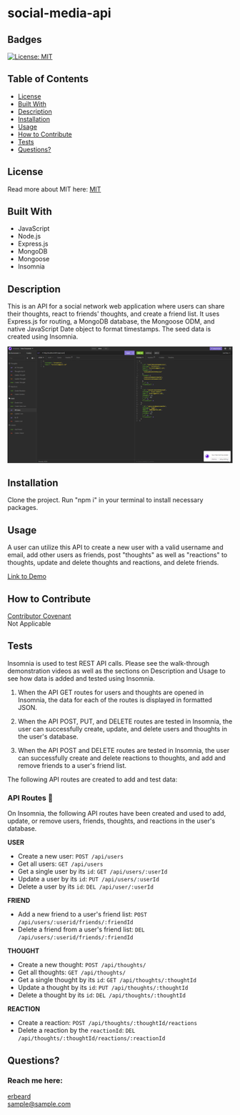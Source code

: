 # social-media-api
  ## Badges
  [![License: MIT](https://img.shields.io/badge/License-MIT-yellow.svg)](https://opensource.org/licenses/MIT)
  
  ## Table of Contents
  * [License](#license)
  * [Built With](#built-with) 
  * [Description](#description)
  * [Installation](#installation)
  * [Usage](#usage)
  * [How to Contribute](#how-to-contribute)
  * [Tests](#tests)
  * [Questions?](#questions)
  
  ## License
  Read more about MIT here:
  [MIT](https://opensource.org/licenses/MIT)

  ## Built With
  * JavaScript
  * Node.js
  * Express.js
  * MongoDB
  * Mongoose
  * Insomnia
  
  ## Description
  This is an API for a social network web application where users can share their thoughts, react to friends' thoughts, and create a friend list. It uses Express.js for routing, a MongoDB database, the Mongoose ODM, and native JavaScript Date object to format timestamps. The seed data is created using Insomnia.  

  ![alt text](./public/assetts/images/Capture.PNG)
  
  ## Installation
  Clone the project. Run "npm i" in your terminal to install necessary packages. 
  
  ## Usage
  A user can utilize this API to create a new user with a valid username and email, add other users as friends, post "thoughts" as well as "reactions" to thoughts, update and delete thoughts and reactions, and delete friends.

[Link to Demo](https://youtu.be/Wiw-hRUe99U)
  
  ## How to Contribute
  [Contributor Covenant](https://www.contributor-covenant.org/)  
  Not Applicable
  
  ## Tests
   Insomnia is used to test REST API calls. Please see the walk-through demonstration videos as well as the sections on Description and Usage to see how data is added and tested using Insomnia. 

  1. When the API GET routes for users and thoughts are opened in Insomnia, the data for each of the routes is displayed in formatted JSON.

  2. When the API POST, PUT, and DELETE routes are tested in Insomnia, the user can successfully create, update, and delete users and thoughts in the user's database.

  3. When the API POST and DELETE routes are tested in Insomnia, the user can successfully create and delete reactions to thoughts, and add and remove friends to a user's friend list.
  
  The following API routes are created to add and test data:

  ### API Routes 🔌 
On Insomnia, the following API routes have been created and used to add, update, or remove users, friends, thoughts, and reactions in the user's database. 

 **USER**
  * Create a new user:  `POST /api/users`
  * Get all users: `GET /api/users`
  * Get a single user by its `id`: `GET /api/users/:userId`
  * Update a user by its `id`: `PUT /api/users/:userId`
  * Delete a user by its `id`: `DEL /api/user/:userId`

 **FRIEND**
  * Add a new friend to a user's friend list: `POST /api/users/:userid/friends/:friendId`
  * Delete a friend from a user's friend list: `DEL /api/users/:userid/friends/:friendId`

**THOUGHT**
  * Create a new thought: `POST /api/thoughts/`
  * Get all thoughts: `GET /api/thoughts/`
  * Get a single thought by its `id`: `GET /api/thoughts/:thoughtId`
  * Update a thought by its `id`: `PUT /api/thoughts/:thoughtId`
  * Delete a thought by its `id`: `DEL /api/thoughts/:thoughtId`

 **REACTION**
  * Create a reaction: `POST /api/thoughts/:thoughtId/reactions`
  * Delete a reaction by the `reactionId`: `DEL /api/thoughts/:thoughtId/reactions/:reactionId`
  
  ## Questions?
  ### Reach me here: 
  [erbeard](https://github.com/erbeard)  
  sample@sample.com